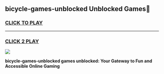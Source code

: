 
## bicycle-games-unblocked Unblocked Games👋
<h3>
<a href="https://news.freeplayer.one?title=bicycle-games-unblocked&ref=16F">CLICK TO PLAY</a></h3>
<hr>

<h3>
<a href="https://news.freeplayer.one?title=bicycle-games-unblocked&ref=16F">CLICK 2 PLAY</a>
  
</h3>

<a href="https://news.freeplayer.one?title=bicycle-games-unblocked&ref=16F/"><img src="https://clearcache.store/games.png"></a>


**bicycle-games-unblocked games unblocked: Your Gateway to Fun and Accessible Online Gaming**
